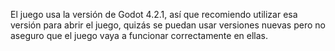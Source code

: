 El juego usa la versión de Godot 4.2.1, así que recomiendo utilizar esa versión para abrir el juego, quizás se puedan usar versiones nuevas pero no aseguro que el juego vaya a funcionar correctamente en ellas.
